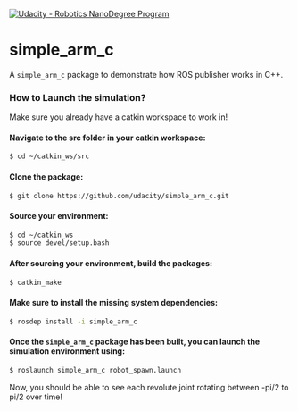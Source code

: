 [![Udacity - Robotics NanoDegree Program](https://s3-us-west-1.amazonaws.com/udacity-robotics/Extra+Images/RoboND_flag.png)](https://www.udacity.com/robotics)

# simple_arm_c
A `simple_arm_c` package to demonstrate how ROS publisher works in C++.  

### How to Launch the simulation?
Make sure you already have a catkin workspace to work in!

#### Navigate to the src folder in your catkin workspace:
```sh
$ cd ~/catkin_ws/src
```

#### Clone the package:
```sh
$ git clone https://github.com/udacity/simple_arm_c.git
```

#### Source your environment:
```sh
$ cd ~/catkin_ws
$ source devel/setup.bash
```

#### After sourcing your environment, build the packages:
```sh
$ catkin_make
```

#### Make sure to install the missing system dependencies:
```sh
$ rosdep install -i simple_arm_c
```

#### Once the `simple_arm_c` package has been built, you can launch the simulation environment using:
```sh
$ roslaunch simple_arm_c robot_spawn.launch
```

Now, you should be able to see each revolute joint rotating between -pi/2 to pi/2 over time!
